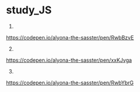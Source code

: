 # study_JS 

1. 
https://codepen.io/alyona-the-sasster/pen/RwbBzvE

2.
https://codepen.io/alyona-the-sasster/pen/xxKJvga

3.

https://codepen.io/alyona-the-sasster/pen/RwbYbrG

